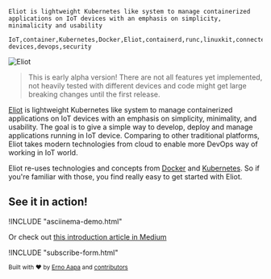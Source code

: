 ```description
Eliot is lightweight Kubernetes like system to manage containerized applications on IoT devices with an emphasis on simplicity, minimalicity and usability
```
```keywords
IoT,container,Kubernetes,Docker,Eliot,containerd,runc,linuxkit,connected devices,devops,security
```

![Eliot](https://raw.githubusercontent.com/ernoaapa/eliot/master/docs/eliot-logo-medium.png)
> This is early alpha version! There are not all features yet implemented, not heavily tested with different devices and code might get large breaking changes until the first release.

[Eliot](https://github.com/ernoaapa/eliot) is lightweight Kubernetes like system to manage containerized applications on IoT devices with an emphasis on simplicity, minimality, and usability. The goal is to give a simple way to develop, deploy and manage applications running in IoT device. Comparing to other traditional platforms, Eliot takes modern technologies from cloud to enable more DevOps way of working in IoT world.

Eliot re-uses technologies and concepts from [Docker](https://www.docker.com) and [Kubernetes](https://www.kubernetes.io). So if you're familiar with those, you find really easy to get started with Eliot.

## See it in action!
!INCLUDE "asciinema-demo.html"

Or check out [this introduction article in Medium](https://medium.com/@aapaerno/announcing-eliot-container-platform-for-iot-devices-ad071e1917fd)

!INCLUDE "subscribe-form.html"

<sub>Built with ❤︎ by [Erno Aapa](https://github.com/ernoaapa) and [contributors](https://github.com/ernoaapa/eliot/contributors)</sub>
